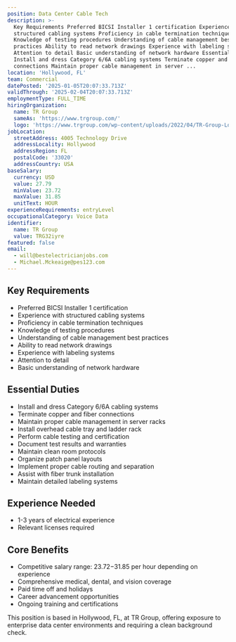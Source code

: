 ```yaml
---
position: Data Center Cable Tech
description: >-
  Key Requirements Preferred BICSI Installer 1 certification Experience with
  structured cabling systems Proficiency in cable termination techniques
  Knowledge of testing procedures Understanding of cable management best
  practices Ability to read network drawings Experience with labeling systems
  Attention to detail Basic understanding of network hardware Essential Duties
  Install and dress Category 6/6A cabling systems Terminate copper and fiber
  connections Maintain proper cable management in server ...
location: 'Hollywood, FL'
team: Commercial
datePosted: '2025-01-05T20:07:33.713Z'
validThrough: '2025-02-04T20:07:33.713Z'
employmentType: FULL_TIME
hiringOrganization:
  name: TR Group
  sameAs: 'https://www.trgroup.com/'
  logo: 'https://www.trgroup.com/wp-content/uploads/2022/04/TR-Group-Logo.png'
jobLocation:
  streetAddress: 4005 Technology Drive
  addressLocality: Hollywood
  addressRegion: FL
  postalCode: '33020'
  addressCountry: USA
baseSalary:
  currency: USD
  value: 27.79
  minValue: 23.72
  maxValue: 31.85
  unitText: HOUR
experienceRequirements: entryLevel
occupationalCategory: Voice Data
identifier:
  name: TR Group
  value: TRG32iyre
featured: false
email:
  - will@bestelectricianjobs.com
  - Michael.Mckeaige@pes123.com
---
```




## Key Requirements

- Preferred BICSI Installer 1 certification
- Experience with structured cabling systems
- Proficiency in cable termination techniques
- Knowledge of testing procedures
- Understanding of cable management best practices
- Ability to read network drawings
- Experience with labeling systems
- Attention to detail
- Basic understanding of network hardware

## Essential Duties

- Install and dress Category 6/6A cabling systems
- Terminate copper and fiber connections
- Maintain proper cable management in server racks
- Install overhead cable tray and ladder rack
- Perform cable testing and certification
- Document test results and warranties
- Maintain clean room protocols
- Organize patch panel layouts
- Implement proper cable routing and separation
- Assist with fiber trunk installation
- Maintain detailed labeling systems

## Experience Needed

- 1-3 years of electrical experience
- Relevant licenses required

## Core Benefits

- Competitive salary range: $23.72-$31.85 per hour depending on experience
- Comprehensive medical, dental, and vision coverage
- Paid time off and holidays
- Career advancement opportunities
- Ongoing training and certifications

This position is based in Hollywood, FL, at TR Group, offering exposure to enterprise data center environments and requiring a clean background check.
